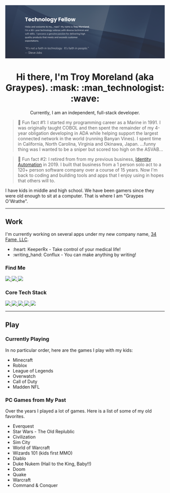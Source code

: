 <img src="github-banner.svg">
<h1 align='center'>
Hi there, I'm Troy Moreland (aka Graypes). :mask: :man_technologist: :wave:
</h1>

<p align='center'>
Currently, I am an independent, full-stack developer.
</p>

> :thinking: Fun fact #1: I started my programming career as a Marine in 1991.  I was originally taught COBOL and then spent the remainder of my 4-year obligation developing in ADA while helping support the largest connected network in the world (running Banyan Vines).  I spent time in California, North Carolina, Virginia and Okinawa, Japan.  ...funny thing was I wanted to be a sniper but scored too high on the ASVAB...

> :thinking: Fun fact #2: I retired from from my previous business, [Identity Automation](https://www.identityautomation.com) in 2019.  I built that business from a 1 person solo act to a 120+ person software company over a course of 15 years.  Now I'm back to coding and building tools and apps that I enjoy using in hopes that others will to.

I have kids in middle and high school.  We have been gamers since they were old enough to sit at a computer.  That is where I am "Graypes O'Wrathe".

---

## Work

I'm currently working on several apps under my new company name, [34 Fame, LLC](https://github.com/34fame).

<ul>
  <li>:heart: KeeperRx - Take control of your medical life!</li>
  <li>:writing_hand: Conflux - You can make anything by writing!</li>
</ul>

<h3>Find Me</h3>

<p>
  <a href="https://graypes.medium.com">
    <img src="https://img.shields.io/badge/medium-%2312100E.svg?&style=for-the-badge&logo=medium&logoColor=white" />
  </a>
  <a href="https://discordapp.com/users/377648989627219969">
    <img src="https://img.shields.io/badge/Discord-7289DA?style=for-the-badge&logo=discord&logoColor=white" />
  </a>
  <a href="https://github.com/tmoreland72">
    <img src="https://img.shields.io/badge/GitHub-100000?style=for-the-badge&logo=github&logoColor=white" />
  </a>
</p>

<h3>Core Tech Stack</h3>

<p>
  <a href="https://quasar.dev">
    <img src="https://img.shields.io/badge/Quasar-1976D2?style=for-the-badge&logo=quasar&logoColor=white" />
  </a>

  <a href="https://vuejs.org">
    <img src="https://img.shields.io/badge/Vue.js-35495E?style=for-the-badge&logo=vue.js&logoColor=4FC08D" />
  </a>

  <a href="https://nodejs.org">
    <img src="https://img.shields.io/badge/Node.js-43853D?style=for-the-badge&logo=node.js&logoColor=white" />
  </a>

  <a href="https://expressjs.com">
    <img src="https://img.shields.io/badge/Express.js-404D59?style=for-the-badge" />
  </a>

  <a href="https://firebase.google.com">
    <img src="https://img.shields.io/badge/Firebase-FFCA28?style=for-the-badge&logo=Firebase&logoColor=black" />
  </a>
</p>

---

## Play

<h3>Currently Playing</h3>

In no particular order, here are the games I play with my kids:

- Minecraft
- Roblox
- League of Legends
- Overwatch
- Call of Duty
- Madden NFL

<h3>PC Games from My Past</h3>

Over the years I played a lot of games.  Here is a list of some of my old favorites.

- Everquest
- Star Wars - The Old Replublic
- Civilization
- Sim City
- World of Warcraft
- Wizards 101 (kids first MMO)
- Diablo
- Duke Nukem (Hail to the King, Baby!!)
- Doom
- Quake
- Warcraft
- Command & Conquer
